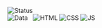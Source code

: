 ![Status](https://img.shields.io/badge/Status-Em%20Desenvolvimento-orange)<br/>
![Data](https://img.shields.io/badge/Inicio-Jun%2F22-blue)
&nbsp;
![HTML](https://img.shields.io/badge/-HTML-orange) ![CSS](https://img.shields.io/badge/-CSS-blue) ![JS](https://img.shields.io/badge/-JS-yellow)
